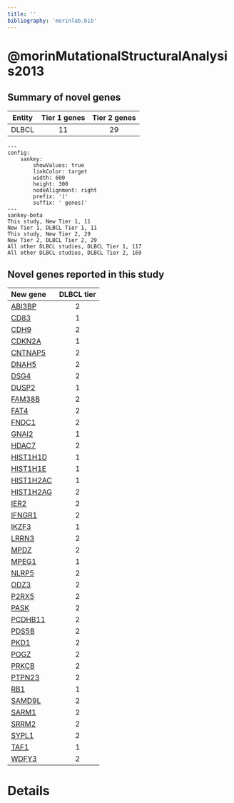 ```yaml
---
title: ''
bibliography: 'morinlab.bib'
---
```


# @morinMutationalStructuralAnalysis2013
## Summary of novel genes

|Entity| Tier 1 genes| Tier 2 genes|
|:-:|:-:|:-:|
|DLBCL|11|29|
```mermaid
---
config:
    sankey:
        showValues: true
        linkColor: target
        width: 600
        height: 300
        nodeAlignment: right
        prefix: '('
        suffix: ' genes)'
---
sankey-beta
This study, New Tier 1, 11
New Tier 1, DLBCL Tier 1, 11
This study, New Tier 2, 29
New Tier 2, DLBCL Tier 2, 29
All other DLBCL studies, DLBCL Tier 1, 117
All other DLBCL studies, DLBCL Tier 2, 169
```


## Novel genes reported in this study

|New gene|DLBCL tier|
|:-|:-:|
|[ABI3BP](ABI3BP)|2 |
|[CD83](CD83)|1 |
|[CDH9](CDH9)|2 |
|[CDKN2A](CDKN2A)|1 |
|[CNTNAP5](CNTNAP5)|2 |
|[DNAH5](DNAH5)|2 |
|[DSG4](DSG4)|2 |
|[DUSP2](DUSP2)|1 |
|[FAM38B](FAM38B)|2 |
|[FAT4](FAT4)|2 |
|[FNDC1](FNDC1)|2 |
|[GNAI2](GNAI2)|1 |
|[HDAC7](HDAC7)|2 |
|[HIST1H1D](HIST1H1D)|1 |
|[HIST1H1E](HIST1H1E)|1 |
|[HIST1H2AC](HIST1H2AC)|1 |
|[HIST1H2AG](HIST1H2AG)|2 |
|[IER2](IER2)|2 |
|[IFNGR1](IFNGR1)|2 |
|[IKZF3](IKZF3)|1 |
|[LRRN3](LRRN3)|2 |
|[MPDZ](MPDZ)|2 |
|[MPEG1](MPEG1)|1 |
|[NLRP5](NLRP5)|2 |
|[ODZ3](ODZ3)|2 |
|[P2RX5](P2RX5)|2 |
|[PASK](PASK)|2 |
|[PCDHB11](PCDHB11)|2 |
|[PDS5B](PDS5B)|2 |
|[PKD1](PKD1)|2 |
|[POGZ](POGZ)|2 |
|[PRKCB](PRKCB)|2 |
|[PTPN23](PTPN23)|2 |
|[RB1](RB1)|1 |
|[SAMD9L](SAMD9L)|2 |
|[SARM1](SARM1)|2 |
|[SRRM2](SRRM2)|2 |
|[SYPL1](SYPL1)|2 |
|[TAF1](TAF1)|1 |
|[WDFY3](WDFY3)|2 |

# Details

